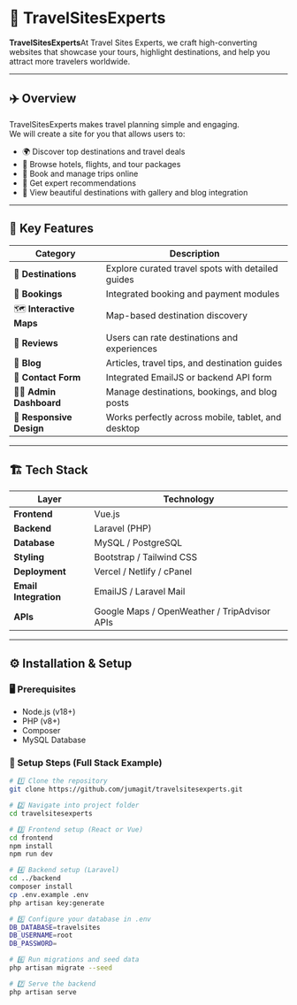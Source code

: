 # 🌴 TravelSitesExperts

**TravelSitesExperts**At Travel Sites Experts, we craft high-converting websites that showcase your tours, highlight destinations, and help you attract more travelers worldwide.

---

## ✈️ Overview

TravelSitesExperts makes travel planning simple and engaging.  
We will create a site for you that allows users to:
- 🌍 Discover top destinations and travel deals  
- 🏨 Browse hotels, flights, and tour packages  
- 📅 Book and manage trips online  
- 💬 Get expert recommendations  
- 📸 View beautiful destinations with gallery and blog integration  

---

## 🧩 Key Features

| Category | Description |
|-----------|--------------|
| 🧭 **Destinations** | Explore curated travel spots with detailed guides |
| 🏨 **Bookings** | Integrated booking and payment modules |
| 🗺️ **Interactive Maps** | Map-based destination discovery |
| 💬 **Reviews** | Users can rate destinations and experiences |
| 📰 **Blog** | Articles, travel tips, and destination guides |
| 📧 **Contact Form** | Integrated EmailJS or backend API form |
| 🧑‍💼 **Admin Dashboard** | Manage destinations, bookings, and blog posts |
| 📱 **Responsive Design** | Works perfectly across mobile, tablet, and desktop |

---

## 🏗️ Tech Stack

| Layer | Technology |
|-------|-------------|
| **Frontend** | Vue.js |
| **Backend** | Laravel (PHP) |
| **Database** | MySQL / PostgreSQL |
| **Styling** | Bootstrap / Tailwind CSS |
| **Deployment** | Vercel / Netlify / cPanel |
| **Email Integration** | EmailJS / Laravel Mail |
| **APIs** | Google Maps / OpenWeather / TripAdvisor APIs |

---

## ⚙️ Installation & Setup

### 🖥️ Prerequisites
- Node.js (v18+)
- PHP (v8+)
- Composer
- MySQL Database

### 🧠 Setup Steps (Full Stack Example)

```bash
# 1️⃣ Clone the repository
git clone https://github.com/jumagit/travelsitesexperts.git

# 2️⃣ Navigate into project folder
cd travelsitesexperts

# 3️⃣ Frontend setup (React or Vue)
cd frontend
npm install
npm run dev

# 4️⃣ Backend setup (Laravel)
cd ../backend
composer install
cp .env.example .env
php artisan key:generate

# 5️⃣ Configure your database in .env
DB_DATABASE=travelsites
DB_USERNAME=root
DB_PASSWORD=

# 6️⃣ Run migrations and seed data
php artisan migrate --seed

# 7️⃣ Serve the backend
php artisan serve
